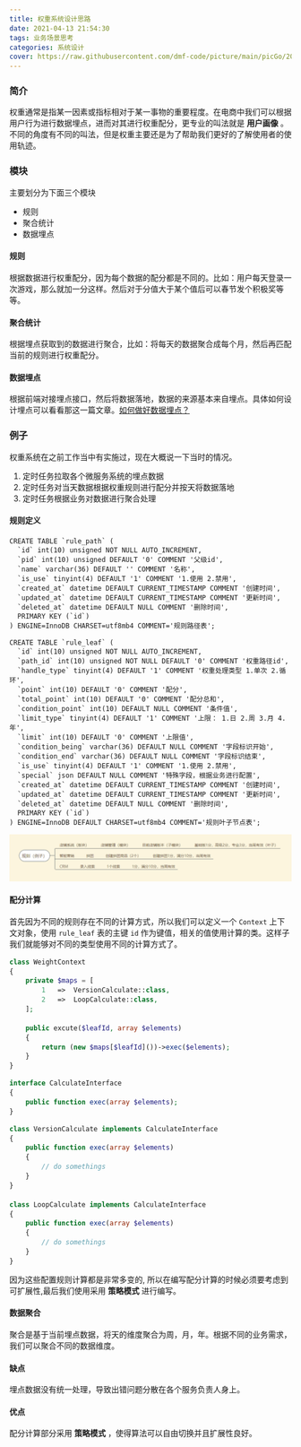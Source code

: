 ```yaml
---
title: 权重系统设计思路
date: 2021-04-13 21:54:30
tags: 业务场景思考
categories: 系统设计
cover: https://raw.githubusercontent.com/dmf-code/picture/main/picGo/20210413215700.jpeg
---
```

### 简介

权重通常是指某一因素或指标相对于某一事物的重要程度。在电商中我们可以根据用户行为进行数据埋点，进而对其进行权重配分，更专业的叫法就是 **用户画像** 。不同的角度有不同的叫法，但是权重主要还是为了帮助我们更好的了解使用者的使用轨迹。



### 模块

主要划分为下面三个模块

- 规则
- 聚合统计
- 数据埋点



#### 规则

根据数据进行权重配分，因为每个数据的配分都是不同的。比如：用户每天登录一次游戏，那么就加一分这样。然后对于分值大于某个值后可以春节发个积极奖等等。



#### 聚合统计

根据埋点获取到的数据进行聚合，比如：将每天的数据聚合成每个月，然后再匹配当前的规则进行权重配分。



#### 数据埋点

根据前端对接埋点接口，然后将数据落地，数据的来源基本来自埋点。具体如何设计埋点可以看看那这一篇文章。[如何做好数据埋点？](http://www.woshipm.com/data-analysis/3405281.html)



### 例子

权重系统在之前工作当中有实施过，现在大概说一下当时的情况。

1. 定时任务拉取各个微服务系统的埋点数据
2. 定时任务对当天数据根据权重规则进行配分并按天将数据落地
3. 定时任务根据业务对数据进行聚合处理



#### 规则定义

```mysql
CREATE TABLE `rule_path` (
  `id` int(10) unsigned NOT NULL AUTO_INCREMENT,
  `pid` int(10) unsigned DEFAULT '0' COMMENT '父级id',
  `name` varchar(36) DEFAULT '' COMMENT '名称',
  `is_use` tinyint(4) DEFAULT '1' COMMENT '1.使用 2.禁用',
  `created_at` datetime DEFAULT CURRENT_TIMESTAMP COMMENT '创建时间',
  `updated_at` datetime DEFAULT CURRENT_TIMESTAMP COMMENT '更新时间',
  `deleted_at` datetime DEFAULT NULL COMMENT '删除时间',
  PRIMARY KEY (`id`)
) ENGINE=InnoDB CHARSET=utf8mb4 COMMENT='规则路径表';
```



```mysql
CREATE TABLE `rule_leaf` (
  `id` int(10) unsigned NOT NULL AUTO_INCREMENT,
  `path_id` int(10) unsigned NOT NULL DEFAULT '0' COMMENT '权重路径id',
  `handle_type` tinyint(4) DEFAULT '1' COMMENT '权重处理类型 1.单次 2.循环',
  `point` int(10) DEFAULT '0' COMMENT '配分',
  `total_point` int(10) DEFAULT '0' COMMENT '配分总和',
  `condition_point` int(10) DEFAULT NULL COMMENT '条件值',
  `limit_type` tinyint(4) DEFAULT '1' COMMENT '上限： 1.日 2.周 3.月 4.年',
  `limit` int(10) DEFAULT '0' COMMENT '上限值',
  `condition_being` varchar(36) DEFAULT NULL COMMENT '字段标识开始',
  `condition_end` varchar(36) DEFAULT NULL COMMENT '字段标识结束',
  `is_use` tinyint(4) DEFAULT '1' COMMENT '1.使用 2.禁用',
  `special` json DEFAULT NULL COMMENT '特殊字段，根据业务进行配置',
  `created_at` datetime DEFAULT CURRENT_TIMESTAMP COMMENT '创建时间',
  `updated_at` datetime DEFAULT CURRENT_TIMESTAMP COMMENT '更新时间',
  `deleted_at` datetime DEFAULT NULL COMMENT '删除时间',
  PRIMARY KEY (`id`)
) ENGINE=InnoDB DEFAULT CHARSET=utf8mb4 COMMENT='规则叶子节点表';
```



![](https://raw.githubusercontent.com/dmf-code/picture/article/picGo/20210413215943.png)



#### 配分计算

首先因为不同的规则存在不同的计算方式，所以我们可以定义一个 `Context` 上下文对象，使用 `rule_leaf` 表的主键 `id` 作为键值，相关的值使用计算的类。这样子我们就能够对不同的类型使用不同的计算方式了。



```php
class WeightContext
{
    private $maps = [
    	1	=>	VersionCalculate::class,
    	2	=>	LoopCalculate::class,
    ];
    
    public excute($leafId, array $elements)
    {
        return (new $maps[$leafId]())->exec($elements);
    }
}
```



```php
interface CalculateInterface
{
    public function exec(array $elements);
}
```



```php
class VersionCalculate implements CalculateInterface
{
    public function exec(array $elements)
    {
        // do somethings
    }
}

class LoopCalculate implements CalculateInterface
{
    public function exec(array $elements)
    {
        // do somethings
    }
}
```



因为这些配置规则计算都是非常多变的, 所以在编写配分计算的时候必须要考虑到可扩展性,最后我们使用采用 **策略模式** 进行编写。



#### 数据聚合

聚合是基于当前埋点数据，将天的维度聚合为周，月，年。根据不同的业务需求，我们可以聚合不同的数据维度。



#### 缺点

埋点数据没有统一处理，导致出错问题分散在各个服务负责人身上。



#### 优点

配分计算部分采用 **策略模式** ，使得算法可以自由切换并且扩展性良好。

